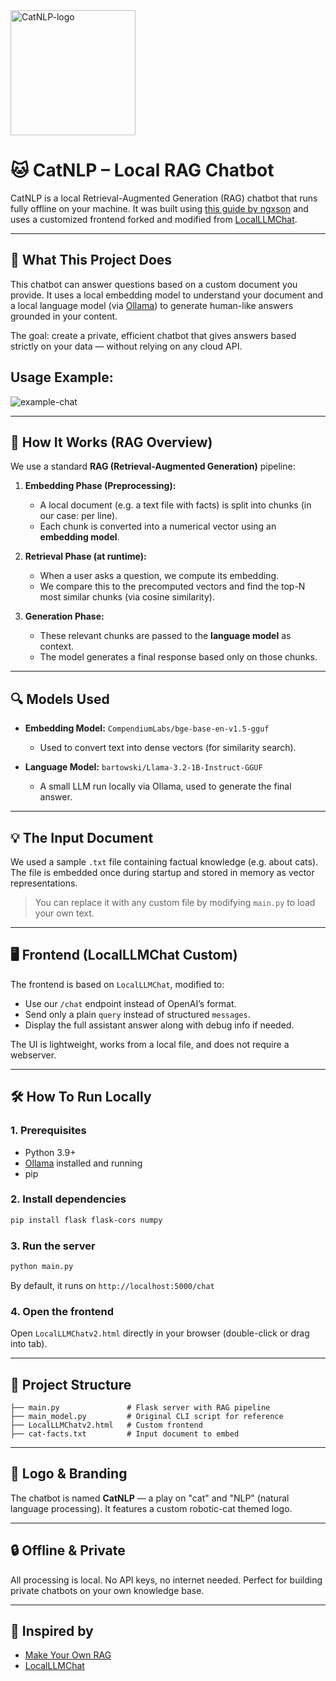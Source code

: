 <img src="https://github.com/user-attachments/assets/f60ff8fd-c8a8-4188-9098-ed7770ea6fbf" alt="CatNLP-logo" width="200"/>

# 🐱 CatNLP – Local RAG Chatbot

CatNLP is a local Retrieval-Augmented Generation (RAG) chatbot that runs fully offline on your machine. It was built using [this guide by ngxson](https://huggingface.co/blog/ngxson/make-your-own-rag) and uses a customized frontend forked and modified from [LocalLLMChat](https://github.com/dmeldrum6/LocalLLMChat).

---

## 🚀 What This Project Does
This chatbot can answer questions based on a custom document you provide. It uses a local embedding model to understand your document and a local language model (via [Ollama](https://ollama.com/)) to generate human-like answers grounded in your content.

The goal: create a private, efficient chatbot that gives answers based strictly on your data — without relying on any cloud API.

## Usage Example:

![example-chat](https://github.com/user-attachments/assets/a7bd801b-d4b4-43a5-b574-d0d879dce4ed)


---

## 🧠 How It Works (RAG Overview)

We use a standard **RAG (Retrieval-Augmented Generation)** pipeline:

1. **Embedding Phase (Preprocessing):**
   - A local document (e.g. a text file with facts) is split into chunks (in our case: per line).
   - Each chunk is converted into a numerical vector using an **embedding model**.

2. **Retrieval Phase (at runtime):**
   - When a user asks a question, we compute its embedding.
   - We compare this to the precomputed vectors and find the top-N most similar chunks (via cosine similarity).

3. **Generation Phase:**
   - These relevant chunks are passed to the **language model** as context.
   - The model generates a final response based only on those chunks.

---

## 🔍 Models Used
- **Embedding Model:** `CompendiumLabs/bge-base-en-v1.5-gguf`
  - Used to convert text into dense vectors (for similarity search).

- **Language Model:** `bartowski/Llama-3.2-1B-Instruct-GGUF`
  - A small LLM run locally via Ollama, used to generate the final answer.

---

## 💡 The Input Document
We used a sample `.txt` file containing factual knowledge (e.g. about cats). The file is embedded once during startup and stored in memory as vector representations. 

> You can replace it with any custom file by modifying `main.py` to load your own text.

---

## 🖥️ Frontend (LocalLLMChat Custom)
The frontend is based on `LocalLLMChat`, modified to:
- Use our `/chat` endpoint instead of OpenAI’s format.
- Send only a plain `query` instead of structured `messages`.
- Display the full assistant answer along with debug info if needed.

The UI is lightweight, works from a local file, and does not require a webserver.

---

## 🛠️ How To Run Locally

### 1. Prerequisites
- Python 3.9+
- [Ollama](https://ollama.com) installed and running
- pip

### 2. Install dependencies
```bash
pip install flask flask-cors numpy
```

### 3. Run the server
```bash
python main.py
```
By default, it runs on `http://localhost:5000/chat`

### 4. Open the frontend
Open `LocalLLMChatv2.html` directly in your browser (double-click or drag into tab).

---

## 📂 Project Structure
```
├── main.py               # Flask server with RAG pipeline
├── main_model.py         # Original CLI script for reference
├── LocalLLMChatv2.html   # Custom frontend
├── cat-facts.txt         # Input document to embed
```

---

## 🐾 Logo & Branding
The chatbot is named **CatNLP** — a play on "cat" and "NLP" (natural language processing). It features a custom robotic-cat themed logo.

---

## 🔒 Offline & Private
All processing is local. No API keys, no internet needed.
Perfect for building private chatbots on your own knowledge base.

---

## 📌 Inspired by
- [Make Your Own RAG](https://huggingface.co/blog/ngxson/make-your-own-rag)
- [LocalLLMChat](https://github.com/dmeldrum6/LocalLLMChat)
